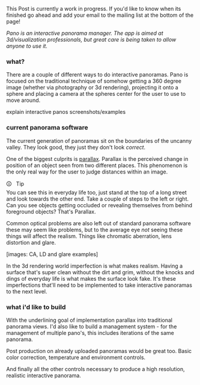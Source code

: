 <div  class="markdown-info">
 
<div  class="markdown-info-body">

This Post is currently a work in progress. If you'd like to know when its finished go ahead and add your email to the mailing list at the bottom of the page!

</div>
</div>

_Pano is an interactive panorama manager. The app is aimed at 3d/visualization professionals, but great care is being taken to allow anyone to use it._

### what?

There are a couple of different ways to do interactive panoramas. Pano is focused on the traditional technique of somehow getting a 360 degree image (whether via photography or 3d rendering), projecting it onto a sphere and placing a camera at the spheres center for the user to use to move around.

explain interactive panos
screenshots/examples

### current panorama software

The current generation of panoramas sit on the boundaries of the uncanny valley. They look good, they just they don't look *correct*.

One of the biggest culprits is [parallax](https://simple.wikipedia.org/wiki/Parallax). Parallax is the perceived change in position of an object seen from two different places. This phenomenon is the only real way for the user to judge distances within an image. 

<div  class="markdown-tip">
<div  class="markdown-tip-header">&#128712;  &nbsp; Tip</div>
<div  class="markdown-tip-body">
You can see this in everyday life too, just stand at the top of a long street and look towards the other end. Take a couple of steps to the left or right. 
Can you see objects getting occluded or revealing themselves from behind foreground objects? That's Parallax.
</div>
</div>

Common optical problems are also left out of standard panorama software these may seem like problems, but to the average eye _not_ seeing these things will affect the realism. Things like chromatic aberration, lens distortion and glare.

[images: CA, LD and glare examples]

<div  class="markdown-info">
 
<div  class="markdown-info-body">
In the 3d rendering world imperfection is what makes realism. Having a surface that's super clean without the dirt and grim, without the knocks and dings of everyday life is what makes the surface look fake. It's these imperfections that'll need to be implemented to take interactive panoramas to the next level.
</div>
</div>

### what i'd  like to build

With the underlining goal of implementation parallax into traditional panorama views. I'd also like to build a management system - for the management of multiple pano's, this includes iterations of the same panorama.

Post production on already uploaded panoramas would be great too. Basic color correction, temperature and environment controls.

And finally all the other controls necessary to produce a high resolution, realistic interactive panorama.